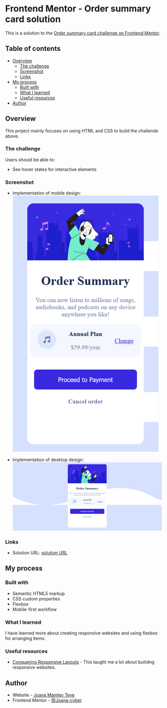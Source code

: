 # Frontend Mentor - Order summary card solution

This is a solution to the [Order summary card challenge on Frontend Mentor](https://www.frontendmentor.io/challenges/order-summary-component-QlPmajDUj). 

## Table of contents

- [Overview](#overview)
  - [The challenge](#the-challenge)
  - [Screenshot](#screenshot)
  - [Links](#links)
- [My process](#my-process)
  - [Built with](#built-with)
  - [What I learned](#what-i-learned)
  - [Useful resources](#useful-resources)
- [Author](#author)

## Overview
This project mainly focuses on using HTML and CSS to build the challende above.

### The challenge

Users should be able to:

- See hover states for interactive elements

### Screenshot
- Implementation of mobile design: 
![Implementation of Mobile design](./solution_pics/Mobile_interface.png)


- Implementation of desktop design: 
![Implementation of Desktop design](./solution_pics/Desktop_interface.png)


### Links

- Solution URL: [solution URL](https://github.com/Joana-cyber/frontendMentor/tree/master/order-summary-component-main)
<!-- - Live Site URL: [Add live site URL here](https://your-live-site-url.com) -->

## My process

### Built with

- Semantic HTML5 markup
- CSS custom properties
- Flexbox
- Mobile-first workflow


### What I learned
I have learned more about creating responsive websites and using flexbox for arranging items. 



### Useful resources

- [Conquering Responsive Layouts](https://courses.kevinpowell.co/conquering-responsive-layouts) - This taught me a lot about builidng responsive websites.



## Author

- Website - [Joana Mamley Teye](#)
- Frontend Mentor - [@Joana-cyber](https://www.frontendmentor.io/profile/Joana-cyber)